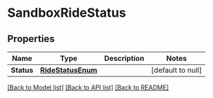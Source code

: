 # SandboxRideStatus

## Properties
Name | Type | Description | Notes
------------ | ------------- | ------------- | -------------
**Status** | [**RideStatusEnum**](RideStatusEnum.md) |  | [default to null]

[[Back to Model list]](../README.md#documentation-for-models) [[Back to API list]](../README.md#documentation-for-api-endpoints) [[Back to README]](../README.md)



